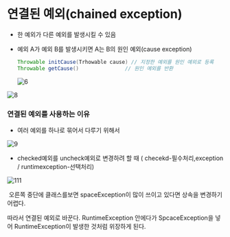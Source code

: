 # 연결된 예외(chained exception)

- 한 예외가 다른 예외를 발생시킬 수 있음

- 예외 A가 예외 B를 발생시키면 A는 B의 원인 예외(cause exception)

  ```java
  Throwable initCause(Trhowable cause) // 지정한 예외를 원인 예외로 등록
  Throwable getCause()				 // 원인 예외를 반환
  ```

  ![6](https://user-images.githubusercontent.com/86362202/140648165-9c63a6c9-3cc2-4ca6-ae7d-4d2ee979496d.png)

![8](https://user-images.githubusercontent.com/86362202/140648316-4f455938-5c83-4409-8576-0028d5a81a60.png)

### 연결된 예외를 사용하는 이유

- 여러 예외를 하나로 묶어서 다루기 위해서

  

![9](https://user-images.githubusercontent.com/86362202/140651586-9961dc3d-0f9b-4e92-a4ba-d8965d77c789.png)

- checked예외를 uncheck예외로 변경하려 할 때 ( checekd-필수처리,exception / runtimexception-선택처리)

![111](https://user-images.githubusercontent.com/86362202/140651782-9255847f-1c7e-45bb-a96b-e6761f895600.png)

​	오른쪽 중단에 클래스를보면 spaceException이 많이 쓰이고 있다면 상속을 변경하기 어렵다.

따라서 연결된 예외로 바꾼다. RuntimeException 안에다가 SpcaceException을 넣어 RuntimeException이 발생한 것처럼 위장하게 된다.
